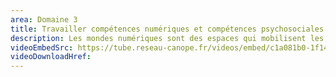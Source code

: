 ```yaml
---
area: Domaine 3
title: Travailler compétences numériques et compétences psychosociales (extrait webinaire)
description: Les mondes numériques sont des espaces qui mobilisent les compétences psychosociales dès lors que les élèves y sont en interactions avec les autres avec leurs regards, leurs jugements, leurs manières de collaborer. Mais il faut conscientiser et nommer les compétences psychosociales comme objectifs réels. Avec Pascal Plantard, anthropologue, Béatrice Lamboy, conseillère scientifique à Santé publique France, et Dorie Bruyas, directrice de Fréquence écoles.
videoEmbedSrc: https://tube.reseau-canope.fr/videos/embed/c1a081b0-1f14-493a-9b7f-f14766129274
videoDownloadHref:
---
```

